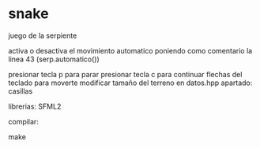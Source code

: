 # snake

juego de la serpiente

activa o desactiva el movimiento automatico poniendo como comentario la linea 43 (serp.automatico())

presionar tecla p para parar
presionar tecla c para continuar
flechas del teclado para moverte
modificar tamaño del terreno en datos.hpp apartado: casillas

librerias:
  SFML2
  
compilar:
  
make

